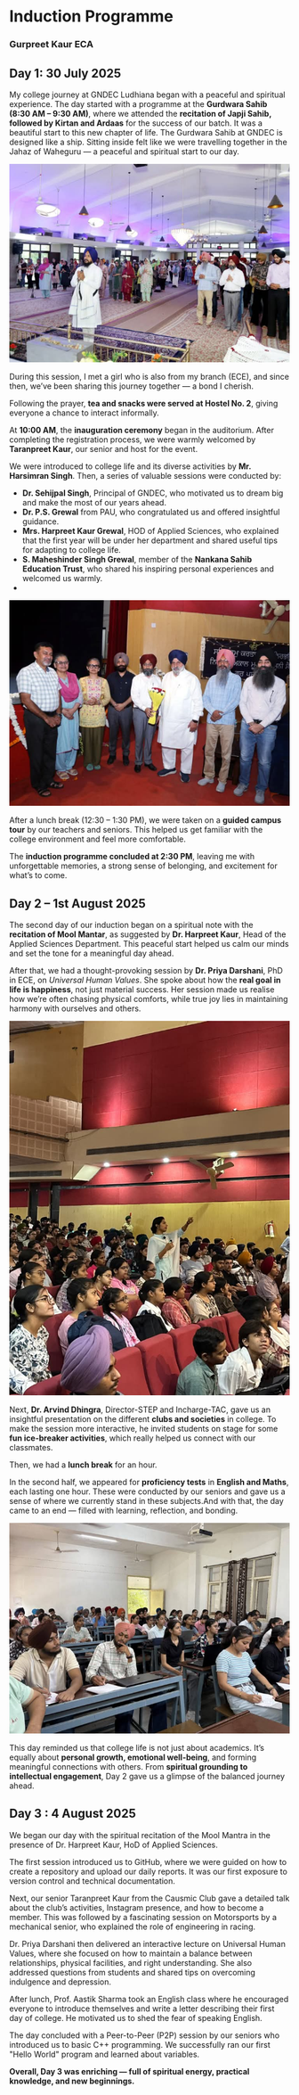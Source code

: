 # Induction Programme
### Gurpreet Kaur ECA
## Day 1: 30 July 2025
My college journey at GNDEC Ludhiana began with a peaceful and spiritual experience. The day started with a programme at the **Gurdwara Sahib (8:30 AM – 9:30 AM)**, where we attended the **recitation of Japji Sahib, followed by Kirtan and Ardaas** for the success of our batch. It was a beautiful start to this new chapter of life.
The Gurdwara Sahib at GNDEC is designed like a ship. Sitting inside felt like we were travelling together in the Jahaz of Waheguru — a peaceful and spiritual start to our day.

![Gurdwara Sahib Ceremony](Images/FB_IMG_1754406355372.jpg)

During this session, I met a girl who is also from my branch (ECE), and since then, we’ve been sharing this journey together — a bond I cherish.

Following the prayer, **tea and snacks were served at Hostel No. 2**, giving everyone a chance to interact informally. 

At **10:00 AM**, the **inauguration ceremony** began in the auditorium. After completing the registration process, we were warmly welcomed by **Taranpreet Kaur**, our senior and host for the event.

We were introduced to college life and its diverse activities by **Mr. Harsimran Singh**. Then, a series of valuable sessions were conducted by:

- **Dr. Sehijpal Singh**, Principal of GNDEC, who motivated us to dream big and make the most of our years ahead.
- **Dr. P.S. Grewal** from PAU, who congratulated us and offered insightful guidance.
- **Mrs. Harpreet Kaur Grewal**, HOD of Applied Sciences, who explained that the first year will be under her department and shared useful tips for adapting to college life.
- **S. Maheshinder Singh Grewal**, member of the **Nankana Sahib Education Trust**, who shared his inspiring personal experiences and welcomed us warmly.
- 
![Auditorium and Induction Session](Images/FB_IMG_1754406365442.jpg)

After a lunch break (12:30 – 1:30 PM), we were taken on a **guided campus tour** by our teachers and seniors. This helped us get familiar with the college environment and feel more comfortable.

The **induction programme concluded at 2:30 PM**, leaving me with unforgettable memories, a strong sense of belonging, and excitement for what’s to come.

## Day 2 – 1st August 2025

The second day of our induction began on a spiritual note with the **recitation of Mool Mantar**, as suggested by **Dr. Harpreet Kaur**, Head of the Applied Sciences Department. This peaceful start helped us calm our minds and set the tone for a meaningful day ahead.

After that, we had a thought-provoking session by **Dr. Priya Darshani**, PhD in ECE, on *Universal Human Values*. She spoke about how the **real goal in life is happiness**, not just material success. Her session made us realise how we’re often chasing physical comforts, while true joy lies in maintaining harmony with ourselves and others.

![Lecture by Priya Darshani Ma'am](Images/FB_IMG_1754409746399.jpg)

Next, **Dr. Arvind Dhingra**, Director-STEP and Incharge-TAC, gave us an insightful presentation on the different **clubs and societies** in college. To make the session more interactive, he invited students on stage for some **fun ice-breaker activities**, which really helped us connect with our classmates.

Then, we had a **lunch break** for an hour.

In the second half, we appeared for **proficiency tests** in **English and Maths**, each lasting one hour. These were conducted by our seniors and gave us a sense of where we currently stand in these subjects.And with that, the day came to an end — filled with learning, reflection, and bonding.

![Proficiency Test](Images/FB_IMG_1754410832980.jpg)

This day reminded us that college life is not just about academics. It’s equally about **personal growth, emotional well-being**, and forming meaningful connections with others. From **spiritual grounding to intellectual engagement**, Day 2 gave us a glimpse of the balanced journey ahead.

## Day 3 : 4 August 2025

We began our day with the spiritual recitation of the Mool Mantra in the presence of Dr. Harpreet Kaur, HoD of Applied Sciences.

The first session introduced us to GitHub, where we were guided on how to create a repository and upload our daily reports. It was our first exposure to version control and technical documentation.

Next, our senior Taranpreet Kaur from the Causmic Club gave a detailed talk about the club’s activities, Instagram presence, and how to become a member. This was followed by a fascinating session on Motorsports by a mechanical senior, who explained the role of engineering in racing.

Dr. Priya Darshani then delivered an interactive lecture on Universal Human Values, where she focused on how to maintain a balance between relationships, physical facilities, and right understanding. She also addressed questions from students and shared tips on overcoming indulgence and depression.

After lunch, Prof. Aastik Sharma took an English class where he encouraged everyone to introduce themselves and write a letter describing their first day of college. He motivated us to shed the fear of speaking English.

The day concluded with a Peer-to-Peer (P2P) session by our seniors who introduced us to basic C++ programming. We successfully ran our first "Hello World" program and learned about variables.

**Overall, Day 3 was enriching — full of spiritual energy, practical knowledge, and new beginnings.**

